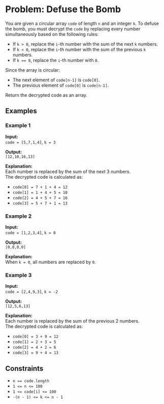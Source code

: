 # Problem: Defuse the Bomb

You are given a circular array `code` of length `n` and an integer `k`. To defuse the bomb, you must decrypt the `code` by replacing every number simultaneously based on the following rules:

- If `k > 0`, replace the `i`-th number with the sum of the next `k` numbers.
- If `k < 0`, replace the `i`-th number with the sum of the previous `k` numbers.
- If `k == 0`, replace the `i`-th number with `0`.

Since the array is circular:
- The next element of `code[n-1]` is `code[0]`.
- The previous element of `code[0]` is `code[n-1]`.

Return the decrypted code as an array.

## Examples

### Example 1
**Input:**  
`code = [5,7,1,4]`, `k = 3`

**Output:**  
`[12,10,16,13]`

**Explanation:**  
Each number is replaced by the sum of the next 3 numbers.  
The decrypted code is calculated as:
- `code[0] = 7 + 1 + 4 = 12`
- `code[1] = 1 + 4 + 5 = 10`
- `code[2] = 4 + 5 + 7 = 16`
- `code[3] = 5 + 7 + 1 = 13`

### Example 2
**Input:**  
`code = [1,2,3,4]`, `k = 0`

**Output:**  
`[0,0,0,0]`

**Explanation:**  
When `k = 0`, all numbers are replaced by `0`.

### Example 3
**Input:**  
`code = [2,4,9,3]`, `k = -2`

**Output:**  
`[12,5,6,13]`

**Explanation:**  
Each number is replaced by the sum of the previous 2 numbers.  
The decrypted code is calculated as:
- `code[0] = 3 + 9 = 12`
- `code[1] = 2 + 3 = 5`
- `code[2] = 4 + 2 = 6`
- `code[3] = 9 + 4 = 13`

## Constraints
- `n == code.length`
- `1 <= n <= 100`
- `1 <= code[i] <= 100`
- `-(n - 1) <= k <= n - 1`
